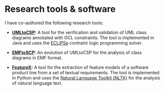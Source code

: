 # Research tools & software

I have co-authored the following research tools:

- **[UMLtoCSP](http://gres.uoc.edu/UMLtoCSP/):** A tool for the verification and validation of UML class diagrams annotated with OCL constraints.
The tool is implemented in Java and uses the [ECLiPSe](http://eclipseclp.org/) contraint logic programming solver. 

- **[EMFtoSCP](https://github.com/SOM-Research/EMFtoCSP):** An evolution of UMLtoCSP for the analysis of class diagrams in EMF format.

- **[FeatureX](https://github.com/5Quintessential/FeatureX):** A tool for the extraction of feature models of a software product line from a set of textual requirements. 
The tool is implemented in Python and uses the [Natural Language Toolkit (NLTK)](https://www.nltk.org/) for the analysis of natural language text.
